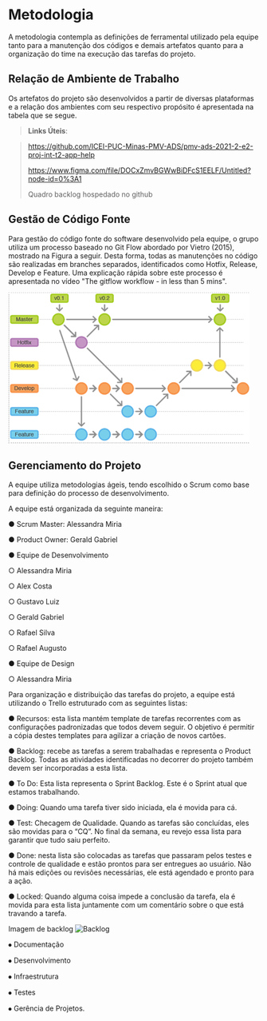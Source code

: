 
# Metodologia

A metodologia contempla as definições de ferramental utilizado pela equipe tanto para a manutenção dos códigos e demais artefatos quanto para a organização do time na execução das tarefas do projeto.

## Relação de Ambiente de Trabalho

Os artefatos do projeto são desenvolvidos a partir de diversas plataformas e a relação dos ambientes com seu respectivo propósito é apresentada na tabela que se segue. 

> **Links Úteis**:

> https://github.com/ICEI-PUC-Minas-PMV-ADS/pmv-ads-2021-2-e2-proj-int-t2-app-help
> 
> https://www.figma.com/file/DOCxZmvBGWwBiDFcS1EELF/Untitled?node-id=0%3A1
> 
> Quadro backlog hospedado no github


## Gestão de Código Fonte

Para gestão do código fonte do software desenvolvido pela equipe, o grupo utiliza um processo baseado no Git Flow abordado por Vietro (2015), mostrado na Figura a seguir. Desta forma, todas as manutenções no código são realizadas em branches separados, identificados como Hotfix, Release, Develop e Feature. Uma explicação rápida sobre este processo é apresentada no vídeo "The gitflow workflow - in less than 5 mins".

![Exemplo de Flluxo de Código](img/FluxoCodigo.png)


## Gerenciamento do Projeto

A equipe utiliza metodologias ágeis, tendo escolhido o Scrum como base para definição do processo de desenvolvimento.

A equipe está organizada da seguinte maneira:

●	Scrum Master: Alessandra Miria

●	Product Owner: Gerald Gabriel

●	Equipe de Desenvolvimento

○	Alessandra Miria

○	Alex Costa

○	Gustavo Luiz

○	Gerald Gabriel

○	Rafael Silva 

○	Rafael Augusto

●	Equipe de Design

○	Alessandra Miria

Para organização e distribuição das tarefas do projeto, a equipe está utilizando o Trello estruturado com as seguintes listas: 

●	Recursos: esta lista mantém template de tarefas recorrentes com as configurações padronizadas que todos devem seguir. O objetivo é permitir a cópia destes templates para agilizar a criação de novos cartões.

●	Backlog: recebe as tarefas a serem trabalhadas e representa o Product Backlog. Todas as atividades identificadas no decorrer do projeto também devem ser incorporadas a esta lista.

●	To Do: Esta lista representa o Sprint Backlog. Este é o Sprint atual que estamos trabalhando.

●	Doing: Quando uma tarefa tiver sido iniciada, ela é movida para cá.

●	Test: Checagem de Qualidade. Quando as tarefas são concluídas, eles são movidas para o “CQ”. No final da semana, eu revejo essa lista para garantir que tudo saiu perfeito.

●	Done: nesta lista são colocadas as tarefas que passaram pelos testes e controle de qualidade e estão prontos para ser entregues ao usuário. Não há mais edições ou revisões necessárias, ele está agendado e pronto para a ação.

●	Locked: Quando alguma coisa impede a conclusão da tarefa, ela é movida para esta lista juntamente com um comentário sobre o que está travando a tarefa.

Imagem de backlog 
![Backlog](img/Backlog.png)


⦁	Documentação

⦁	Desenvolvimento 

⦁	Infraestrutura

⦁	Testes

⦁	Gerência de Projetos.

